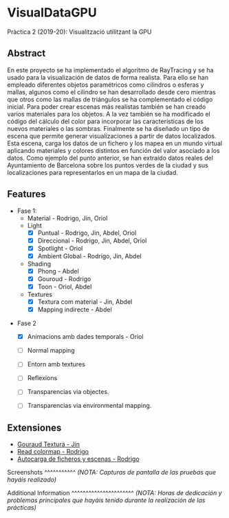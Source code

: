 # VisualDataGPU
Pràctica 2 (2019-20): Visualització utilitzant la GPU

## Abstract

En este proyecto se ha implementado el algoritmo de RayTracing y se ha usado para la visualización de datos de forma realista. Para ello se han empleado diferentes objetos paramétricos como cilindros o  esferas y mallas, algunos como el cilindro se han desarrollado desde cero mientras que otros como las mallas de triángulos se ha complementado el código inicial.
Para poder crear escenas más realistas también se han creado varios materiales para los objetos. A la vez también se ha modificado el código del cálculo del color para incorporar las características de los nuevos materiales o las sombras.
Finalmente se ha diseñado un tipo de escena que permite generar visualizaciones a partir de datos localizados. Esta escena, carga los datos de un fichero y los mapea en un mundo virtual aplicando materiales y colores distintos en función del valor asociado a los datos.
Como ejemplo del punto anterior, se han extraído datos reales del Ayuntamiento de Barcelona sobre los puntos verdes de la ciudad y sus localizaciones para representarlos en un mapa de la ciudad.

## Features

* Fase 1:
    - Material - Rodrigo, Jin, Oriol
    - Light
        - [X] Puntual - Rodrigo, Jin, Abdel, Oriol
        - [X] Direccional - Rodrigo, Jin, Abdel, Oriol
        - [X] Spotlight - Oriol
        - [X] Ambient Global - Rodrigo, Jin, Abdel
    - Shading
        - [X] Phong - Abdel
        - [X] Gouroud - Rodrigo
        - [X] Toon - Oriol, Abdel
    - Textures
        - [X] Textura com material - Jin, Abdel
        - [X] Mapping indirecte - Abdel
- Fase 2 
    - [X] Animacions amb dades temporals - Oriol
    - [ ] Normal mapping
    - [ ] Entorn amb textures
    - [ ] Reflexions
    - [ ] Transparencias via objectes.
    - [ ] Transparencias via environmental mapping.


## Extensiones

* <ins>Gouraud Textura<ins> - Jin
* <ins>Read colormap<ins> - Rodrigo
* <ins>Autocarga de ficheros y escenas<ins> - Rodrigo
    
    
Screenshots
^^^^^^^^^^^
*(NOTA: Capturas de pantalla de las pruebas que hayáis realizado)*

Additional Information
^^^^^^^^^^^^^^^^^^^^^^
*(NOTA: Horas de dedicación y problemas principales que hayáis tenido durante la realización de las prácticas)*

